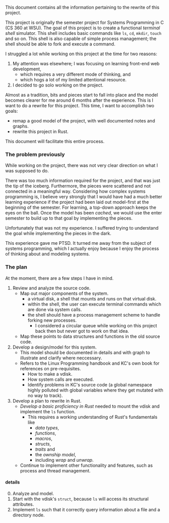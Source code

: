 This document contains all the information pertaining to the rewrite of this project.

This project is originally the semester project for Systems Programming in C (CS 360 at WSU). The goal of this project is to create a functional *terminal shell* simulator. This shell includes basic commands like `ls`, `cd`, `mkdir`, `touch` and so on. This shell is also capable of simple process management; the shell should be able to fork and execute a command.

I struggled a lot while working on this project at the time for two reasons:

1. My attention was elsewhere; I was focusing on learning front-end web development,
	- which requires a very different mode of thinking, and
	- which hogs a lot of my limited attentional resource.
2. I decided to go solo working on the project.

Almost as a tradition, bits and pieces start to fall into place and the model becomes clearer for me around 6 months after the experience. This is I want to do a rewrite for this project. This time, I want to accomplish two goals:

- remap a good model of the project, with well documented notes and graphs.
- rewrite this project in Rust.

This document will facilitate this entire process.


### The problem previously

While working on the project, there was not very clear direction on what I was supposed to do.

There was too much information required for the project, and that was just the tip of the iceberg. Furthermore, the pieces were scattered and not connected in a meaningful way. Considering how complex systems programming is, I believe very strongly that I would have had a much better learning experience if the project had been laid out model-first at the beginning of the semester. For learning, a top-down approach keeps the eyes on the ball. Once the model has been *cached*, we would use the enter semester to build up to that goal by implementing the pieces.

Unfortunately that was not my experience. I suffered trying to understand the goal while implementing the pieces in the dark.

This experience gave me PTSD. It turned me away from the subject of systems programming, which I actually enjoy because I enjoy the process of thinking about and modeling systems.


### The plan

At the moment, there are a few steps I have in mind.

1. Review and analyze the source code.
	- Map out major components of the system.
		- a virtual disk, a shell that mounts and runs on that virtual disk.
		- within the shell, the user can execute terminal commands which are done via system calls.
		- the shell should have a process management scheme to handle forking new processes.
			- I considered a circular queue while working on this project back then but never got to work on that idea.
	- Map these points to data structures and functions in the old source code.
2. Develop a design/model for this system.
	- This model should be documented in details and with graph to illustrate and clarify where neccessary.
	- Refers to the Linux Programming handbook and KC's own book for references on pre-requisites.
		- How to make a vdisk.
		- How system calls are executed.
		- Identify problems in KC's source code (a global namespace highly polluted with global variables where they get mutated with no way to track).
3. Develop a plan to rewrite in Rust.
	- *Develop a basic proficiency in Rust* needed to mount the vdisk and implement the `ls` function.
		- This requires a working understanding of Rust's fundamentals like
			- *data types*,
			- *functions*,
			- *macros*,
			- *structs*,
			- *traits* and
			- the *ownship model*,
			- including *wrap* and *unwrap*.
	- Continue to implement other functionality and features, such as process and thread management.

#### details

0. Analyze and model.
1. Start with the vdisk's `struct`, because `ls` will access its structural attributes.
2. Implement `ls` such that it correctly query information about a file and a directory node.

